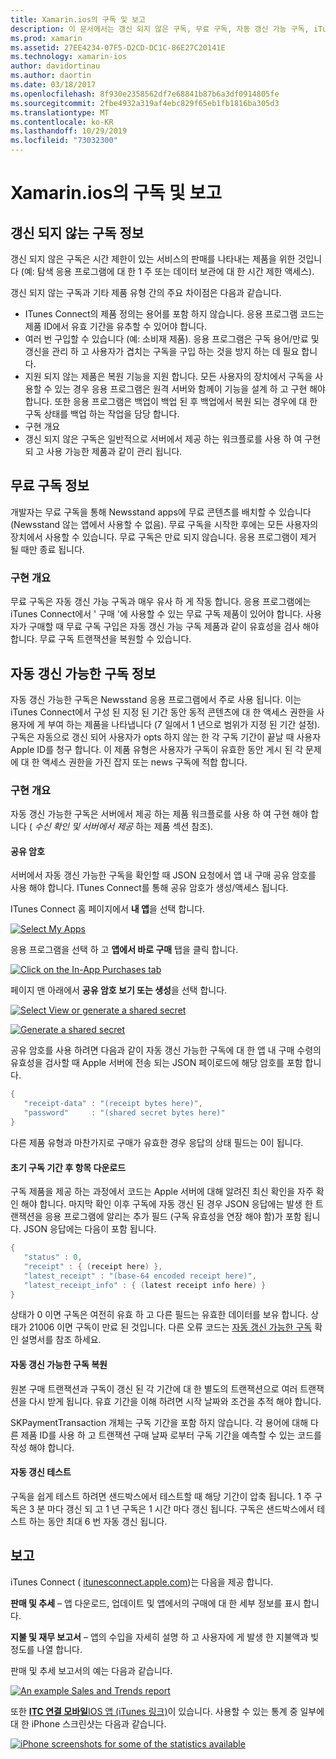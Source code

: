 ```yaml
---
title: Xamarin.ios의 구독 및 보고
description: 이 문서에서는 갱신 되지 않은 구독, 무료 구독, 자동 갱신 가능 구독, iTunes Connect를 사용 하 여 이러한 항목에 대해 보고 하는 방법을 설명 합니다.
ms.prod: xamarin
ms.assetid: 27EE4234-07F5-D2CD-DC1C-86E27C20141E
ms.technology: xamarin-ios
author: davidortinau
ms.author: daortin
ms.date: 03/18/2017
ms.openlocfilehash: 8f930e2358562df7e68841b87b6a3df0914805fe
ms.sourcegitcommit: 2fbe4932a319af4ebc829f65eb1fb1816ba305d3
ms.translationtype: MT
ms.contentlocale: ko-KR
ms.lasthandoff: 10/29/2019
ms.locfileid: "73032300"
---
```

# <a name="subscriptions-and-reporting-in-xamarinios"></a>Xamarin.ios의 구독 및 보고

## <a name="about-non-renewing-subscriptions"></a>갱신 되지 않는 구독 정보

갱신 되지 않은 구독은 시간 제한이 있는 서비스의 판매를 나타내는 제품을 위한 것입니다 (예: 탐색 응용 프로그램에 대 한 1 주 또는 데이터 보관에 대 한 시간 제한 액세스).   
   
갱신 되지 않는 구독과 기타 제품 유형 간의 주요 차이점은 다음과 같습니다.

- ITunes Connect의 제품 정의는 용어를 포함 하지 않습니다. 응용 프로그램 코드는 제품 ID에서 유효 기간을 유추할 수 있어야 합니다. 
- 여러 번 구입할 수 있습니다 (예: 소비재 제품). 응용 프로그램은 구독 용어/만료 및 갱신을 관리 하 고 사용자가 겹치는 구독을 구입 하는 것을 방지 하는 데 필요 합니다. 
- 지원 되지 않는 제품은 복원 기능을 지원 합니다. 모든 사용자의 장치에서 구독을 사용할 수 있는 경우 응용 프로그램은 원격 서버와 함께이 기능을 설계 하 고 구현 해야 합니다. 또한 응용 프로그램은 백업이 백업 된 후 백업에서 복원 되는 경우에 대 한 구독 상태를 백업 하는 작업을 담당 합니다. 
- 구현 개요
- 갱신 되지 않은 구독은 일반적으로 서버에서 제공 하는 워크플로를 사용 하 여 구현 되 고 사용 가능한 제품과 같이 관리 됩니다. 

## <a name="about-free-subscriptions"></a>무료 구독 정보

개발자는 무료 구독을 통해 Newsstand apps에 무료 콘텐츠를 배치할 수 있습니다 (Newsstand 않는 앱에서 사용할 수 없음). 무료 구독을 시작한 후에는 모든 사용자의 장치에서 사용할 수 있습니다. 무료 구독은 만료 되지 않습니다. 응용 프로그램이 제거 될 때만 종료 됩니다.

### <a name="implementation-overview"></a>구현 개요

무료 구독은 자동 갱신 가능 구독과 매우 유사 하 게 작동 합니다. 응용 프로그램에는 iTunes Connect에서 ' 구매 '에 사용할 수 있는 무료 구독 제품이 있어야 합니다. 사용자가 구매할 때 무료 구독 구입은 자동 갱신 가능 구독 제품과 같이 유효성을 검사 해야 합니다. 무료 구독 트랜잭션을 복원할 수 있습니다.

## <a name="about-auto-renewable-subscriptions"></a>자동 갱신 가능한 구독 정보

자동 갱신 가능한 구독은 Newsstand 응용 프로그램에서 주로 사용 됩니다. 이는 iTunes Connect에서 구성 된 지정 된 기간 동안 동적 콘텐츠에 대 한 액세스 권한을 사용자에 게 부여 하는 제품을 나타냅니다 (7 일에서 1 년으로 범위가 지정 된 기간 설정). 구독은 자동으로 갱신 되어 사용자가 opts 하지 않는 한 각 구독 기간이 끝날 때 사용자 Apple ID를 청구 합니다. 이 제품 유형은 사용자가 구독이 유효한 동안 게시 된 각 문제에 대 한 액세스 권한을 가진 잡지 또는 news 구독에 적합 합니다.

### <a name="implementation-overview"></a>구현 개요

자동 갱신 가능한 구독은 서버에서 제공 하는 제품 워크플로를 사용 하 여 구현 해야 합니다 ( *수신 확인 및 서버에서 제공* 하는 제품 섹션 참조).

#### <a name="shared-secret"></a>공유 암호

서버에서 자동 갱신 가능한 구독을 확인할 때 JSON 요청에서 앱 내 구매 공유 암호를 사용 해야 합니다. ITunes Connect를 통해 공유 암호가 생성/액세스 됩니다.

ITunes Connect 홈 페이지에서 **내 앱**을 선택 합니다.   
   
 [![](subscriptions-and-reporting-images/image2.png "Select My Apps")](subscriptions-and-reporting-images/image2.png#lightbox)  

응용 프로그램을 선택 하 고 **앱에서 바로 구매** 탭을 클릭 합니다.

[![](subscriptions-and-reporting-images/image6.png "Click on the In-App Purchases tab")](subscriptions-and-reporting-images/image6.png#lightbox)

페이지 맨 아래에서 **공유 암호 보기 또는 생성**을 선택 합니다.
   
 [![](subscriptions-and-reporting-images/image40.png "Select View or generate a shared secret")](subscriptions-and-reporting-images/image40.png#lightbox)

 [![](subscriptions-and-reporting-images/image41.png "Generate a shared secret")](subscriptions-and-reporting-images/image41.png#lightbox)   

공유 암호를 사용 하려면 다음과 같이 자동 갱신 가능한 구독에 대 한 앱 내 구매 수령의 유효성을 검사할 때 Apple 서버에 전송 되는 JSON 페이로드에 해당 암호를 포함 합니다.

```csharp
{
   "receipt-data" : "(receipt bytes here)",
   "password"     : "(shared secret bytes here)"
}
```

다른 제품 유형과 마찬가지로 구매가 유효한 경우 응답의 상태 필드는 0이 됩니다.

#### <a name="downloading-items-after-the-initial-subscription-term"></a>초기 구독 기간 후 항목 다운로드

구독 제품을 제공 하는 과정에서 코드는 Apple 서버에 대해 알려진 최신 확인을 자주 확인 해야 합니다. 마지막 확인 이후 구독에 자동 갱신 된 경우 JSON 응답에는 발생 한 트랜잭션을 응용 프로그램에 알리는 추가 필드 (구독 유효성을 연장 해야 함)가 포함 됩니다. JSON 응답에는 다음이 포함 됩니다.

```csharp
{
   "status" : 0,
   "receipt" : { (receipt here) },
   "latest_receipt" : "(base-64 encoded receipt here)",
   "latest_receipt_info" : { (latest receipt info here) }
}
```

상태가 0 이면 구독은 여전히 유효 하 고 다른 필드는 유효한 데이터를 보유 합니다. 상태가 21006 이면 구독이 만료 된 것입니다. 다른 오류 코드는 [자동 갱신 가능한 구독](https://developer.apple.com/library/ios/releasenotes/General/ValidateAppStoreReceipt/Chapters/ValidateRemotely.html) 확인 설명서를 참조 하세요.

#### <a name="restoring-auto-renewable-subscriptions"></a>자동 갱신 가능한 구독 복원

원본 구매 트랜잭션과 구독이 갱신 된 각 기간에 대 한 별도의 트랜잭션으로 여러 트랜잭션을 다시 받게 됩니다. 유효 기간을 이해 하려면 시작 날짜와 조건을 추적 해야 합니다.   

SKPaymentTransaction 개체는 구독 기간을 포함 하지 않습니다. 각 용어에 대해 다른 제품 ID를 사용 하 고 트랜잭션 구매 날짜 로부터 구독 기간을 예측할 수 있는 코드를 작성 해야 합니다.

#### <a name="testing-auto-renewal"></a>자동 갱신 테스트

구독을 쉽게 테스트 하려면 샌드박스에서 테스트할 때 해당 기간이 압축 됩니다. 1 주 구독은 3 분 마다 갱신 되 고 1 년 구독은 1 시간 마다 갱신 됩니다. 구독은 샌드박스에서 테스트 하는 동안 최대 6 번 자동 갱신 됩니다.

## <a name="reporting"></a>보고

iTunes Connect ( [itunesconnect.apple.com](https://itunesconnect.apple.com))는 다음을 제공 합니다.   
   
 **판매 및 추세** – 앱 다운로드, 업데이트 및 앱에서의 구매에 대 한 세부 정보를 표시 합니다.   
   
 **지불 및 재무 보고서** – 앱의 수입을 자세히 설명 하 고 사용자에 게 발생 한 지불액과 빚 정도를 나열 합니다.

판매 및 추세 보고서의 예는 다음과 같습니다.   

 [![](subscriptions-and-reporting-images/image42.png "An example Sales and Trends report")](subscriptions-and-reporting-images/image42.png#lightbox)   
   
 또한 [ **ITC 연결 모바일**IOS 앱 (iTunes 링크)](https://itunes.apple.com/us/app/itunes-connect-mobile/id376771144?mt=8)이 있습니다.
사용할 수 있는 통계 중 일부에 대 한 iPhone 스크린샷는 다음과 같습니다.   
   
 [![](subscriptions-and-reporting-images/image43.png "iPhone screenshots for some of the statistics available")](subscriptions-and-reporting-images/image43.png#lightbox)
